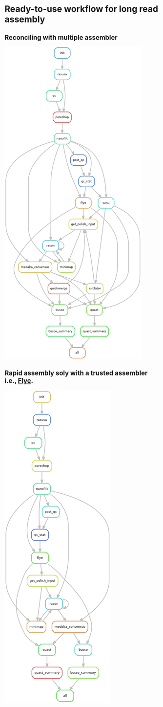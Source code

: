 # Ready-to-use workflow for long read assembly
## Reconciling with multiple assembler
![rulegraph](/dag.png)
## Rapid assembly soly with a trusted assembler i.e., [Flye](https://github.com/fenderglass/Flye).
![rulegraph-flye](/dag_flye.png)
